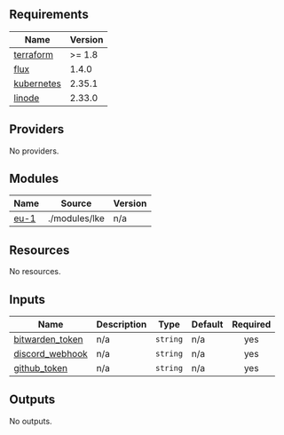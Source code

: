 <!-- BEGIN_TF_DOCS -->
## Requirements

| Name | Version |
|------|---------|
| <a name="requirement_terraform"></a> [terraform](#requirement\_terraform) | >= 1.8 |
| <a name="requirement_flux"></a> [flux](#requirement\_flux) | 1.4.0 |
| <a name="requirement_kubernetes"></a> [kubernetes](#requirement\_kubernetes) | 2.35.1 |
| <a name="requirement_linode"></a> [linode](#requirement\_linode) | 2.33.0 |

## Providers

No providers.

## Modules

| Name | Source | Version |
|------|--------|---------|
| <a name="module_eu-1"></a> [eu-1](#module\_eu-1) | ./modules/lke | n/a |

## Resources

No resources.

## Inputs

| Name | Description | Type | Default | Required |
|------|-------------|------|---------|:--------:|
| <a name="input_bitwarden_token"></a> [bitwarden\_token](#input\_bitwarden\_token) | n/a | `string` | n/a | yes |
| <a name="input_discord_webhook"></a> [discord\_webhook](#input\_discord\_webhook) | n/a | `string` | n/a | yes |
| <a name="input_github_token"></a> [github\_token](#input\_github\_token) | n/a | `string` | n/a | yes |

## Outputs

No outputs.
<!-- END_TF_DOCS -->